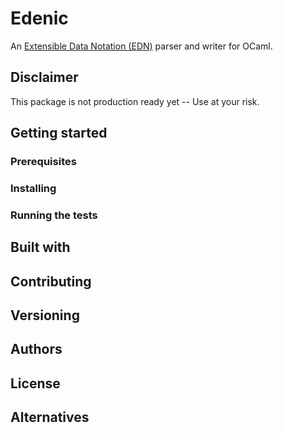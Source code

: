 # Edenic
An [Extensible Data Notation (EDN)](https://github.com/edn-format/edn) parser and writer for OCaml.

## Disclaimer
This package is not production ready yet -- Use at your risk.

## Getting started

### Prerequisites

### Installing

### Running the tests

## Built with

## Contributing

## Versioning

## Authors

## License

## Alternatives
